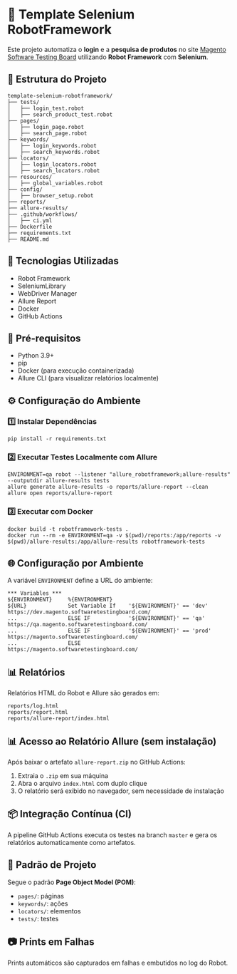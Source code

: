 # 🤖 Template Selenium RobotFramework

Este projeto automatiza o **login** e a **pesquisa de produtos** no site [Magento Software Testing Board](https://magento.softwaretestingboard.com/) utilizando **Robot Framework** com **Selenium**.

## 📁 Estrutura do Projeto

```
template-selenium-robotframework/
├── tests/
│   ├── login_test.robot
│   ├── search_product_test.robot
├── pages/
│   ├── login_page.robot
│   ├── search_page.robot
├── keywords/
│   ├── login_keywords.robot
│   ├── search_keywords.robot
├── locators/
│   ├── login_locators.robot
│   ├── search_locators.robot
├── resources/
│   ├── global_variables.robot
├── config/
│   ├── browser_setup.robot
├── reports/
├── allure-results/
├── .github/workflows/
│   ├── ci.yml
├── Dockerfile
├── requirements.txt
├── README.md
```

## 🚀 Tecnologias Utilizadas

- Robot Framework
- SeleniumLibrary
- WebDriver Manager
- Allure Report
- Docker
- GitHub Actions

## 📌 Pré-requisitos

- Python 3.9+
- pip
- Docker (para execução containerizada)
- Allure CLI (para visualizar relatórios localmente)

## ⚙️ Configuração do Ambiente

### 1️⃣ Instalar Dependências
```
pip install -r requirements.txt
```

### 2️⃣ Executar Testes Localmente com Allure
```
ENVIRONMENT=qa robot --listener "allure_robotframework;allure-results" --outputdir allure-results tests
allure generate allure-results -o reports/allure-report --clean
allure open reports/allure-report
```

### 3️⃣ Executar com Docker
```
docker build -t robotframework-tests .
docker run --rm -e ENVIRONMENT=qa -v $(pwd)/reports:/app/reports -v $(pwd)/allure-results:/app/allure-results robotframework-tests
```

## 🌐 Configuração por Ambiente

A variável `ENVIRONMENT` define a URL do ambiente:

```
*** Variables ***
${ENVIRONMENT}     %{ENVIRONMENT}
${URL}             Set Variable If    '${ENVIRONMENT}' == 'dev'    https://dev.magento.softwaretestingboard.com/
...                ELSE IF            '${ENVIRONMENT}' == 'qa'     https://qa.magento.softwaretestingboard.com/
...                ELSE IF            '${ENVIRONMENT}' == 'prod'   https://magento.softwaretestingboard.com/
...                ELSE               https://magento.softwaretestingboard.com/
```

## 📊 Relatórios

Relatórios HTML do Robot e Allure são gerados em:

```
reports/log.html
reports/report.html
reports/allure-report/index.html
```

## 📊 Acesso ao Relatório Allure (sem instalação)

Após baixar o artefato `allure-report.zip` no GitHub Actions:

1. Extraia o `.zip` em sua máquina
2. Abra o arquivo `index.html` com duplo clique
3. O relatório será exibido no navegador, sem necessidade de instalação

## 📦 Integração Contínua (CI)

A pipeline GitHub Actions executa os testes na branch `master` e gera os relatórios automaticamente como artefatos.

## 🧱 Padrão de Projeto

Segue o padrão **Page Object Model (POM)**:

- `pages/`: páginas
- `keywords/`: ações
- `locators/`: elementos
- `tests/`: testes

## 📷 Prints em Falhas

Prints automáticos são capturados em falhas e embutidos no log do Robot.